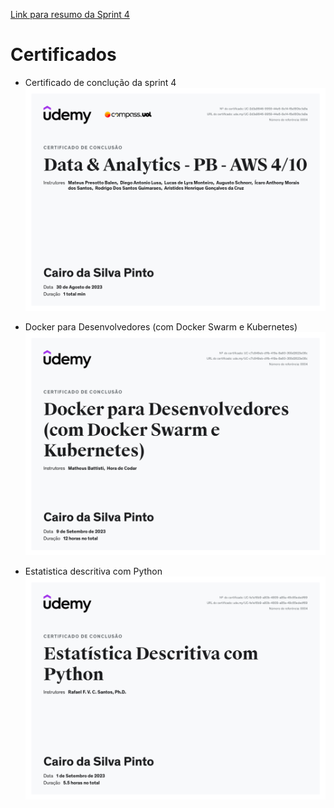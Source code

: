 [Link para resumo da Sprint 4](https://github.com/cairodasilvapinto/bolsaCOMPASS/blob/main/README.md#programa%C3%A7%C3%A3o-fundamental)

# Certificados
- Certificado de conclução da sprint 4
![certificado sprint 4](<CERTIFICADOS\Data & Analytics - PB - AWS sprint4.jpg>)

- Docker para Desenvolvedores (com Docker Swarm e Kubernetes)
![certificado docker](<CERTIFICADOS\Docker para Desenvolvedores (com Docker Swarm e Kubernetes).jpg>)

- Estatistica descritiva com Python
![certificado estatistica](<CERTIFICADOS\estatisticadescritivacompython.jpg>)